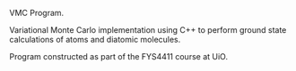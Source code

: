 VMC Program.

Variational Monte Carlo implementation using C++ to perform ground state calculations of atoms and diatomic molecules.

Program constructed as part of the FYS4411 course at UiO.
